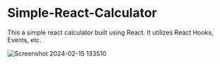 # Simple-React-Calculator

This a simple react calculator built using React. It utilizes React Hooks, Events, etc.

![Screenshot 2024-02-15 133510](https://github.com/gisela-hagedorn/Simple-React-Calculator/assets/124069164/fdf7d2b9-9752-4612-9093-135cc2e1106f)
